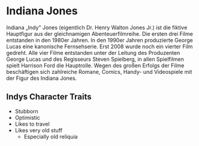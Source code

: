 # Indiana Jones

Indiana „Indy“ Jones (eigentlich Dr. Henry Walton Jones Jr.) ist die fiktive Hauptfigur aus der gleichnamigen Abenteuerfilmreihe. Die ersten drei Filme entstanden in den 1980er Jahren. 
In den 1990er Jahren produzierte George Lucas eine kanonische Fernsehserie. Erst 2008 wurde noch ein vierter Film gedreht. 
Alle vier Filme entstanden unter der Leitung des Produzenten George Lucas und des Regisseurs Steven Spielberg, in allen Spielfilmen spielt Harrison Ford die Hauptrolle. 
Wegen des großen Erfolgs der Filme beschäftigen sich zahlreiche Romane, Comics, Handy- und Videospiele mit der Figur des Indiana Jones.

## Indys Character Traits

* Stubborn
* Optimistic
* Likes to travel
* Likes very old stuff
	* Especially old reliquia